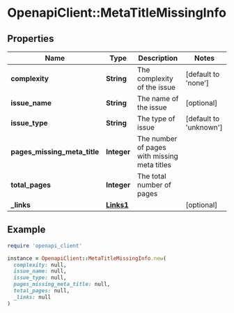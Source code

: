 # OpenapiClient::MetaTitleMissingInfo

## Properties

| Name | Type | Description | Notes |
| ---- | ---- | ----------- | ----- |
| **complexity** | **String** | The complexity of the issue | [default to &#39;none&#39;] |
| **issue_name** | **String** | The name of the issue | [optional] |
| **issue_type** | **String** | The type of issue | [default to &#39;unknown&#39;] |
| **pages_missing_meta_title** | **Integer** | The number of pages with missing meta titles |  |
| **total_pages** | **Integer** | The total number of pages |  |
| **_links** | [**Links1**](Links1.md) |  | [optional] |

## Example

```ruby
require 'openapi_client'

instance = OpenapiClient::MetaTitleMissingInfo.new(
  complexity: null,
  issue_name: null,
  issue_type: null,
  pages_missing_meta_title: null,
  total_pages: null,
  _links: null
)
```

